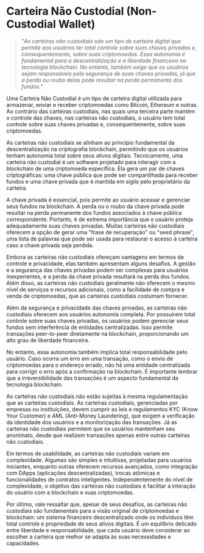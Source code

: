 # Carteira Não Custodial (Non-Custodial Wallet)

>"*As carteiras não custodiais são um tipo de carteira digital que permite aos usuários ter total controle sobre suas chaves privadas e, consequentemente, sobre suas criptomoedas. Essa autonomia é fundamental para a descentralização e a liberdade financeira na tecnologia blockchain. No entanto, também exige que os usuários sejam responsáveis pela segurança de suas chaves privadas, já que a perda ou roubo delas pode resultar na perda permanente dos fundos.*"

Uma Carteira Não Custodial é um tipo de carteira digital utilizada para armazenar, enviar e receber criptomoedas como Bitcoin, Ethereum e outras. Ao contrário das carteiras custodiais, nas quais uma terceira parte mantém o controle das chaves, nas carteiras não custodiais, o usuário tem total controle sobre suas chaves privadas e, consequentemente, sobre suas criptomoedas.

As carteiras não custodiais se alinham ao princípio fundamental da descentralização na criptografia blockchain, permitindo que os usuários tenham autonomia total sobre seus ativos digitais. Tecnicamente, uma carteira não custodial é um software projetado para interagir com a blockchain de uma criptomoeda específica. Ela gera um par de chaves criptográficas: uma chave pública que pode ser compartilhada para receber fundos e uma chave privada que é mantida em sigilo pelo proprietário da carteira.

A chave privada é essencial, pois permite ao usuário acessar e gerenciar seus fundos na blockchain. A perda ou o roubo da chave privada pode resultar na perda permanente dos fundos associados à chave pública correspondente. Portanto, é de extrema importância que o usuário proteja adequadamente suas chaves privadas. Muitas carteiras não custodiais oferecem a opção de gerar uma "frase de recuperação" ou "seed phrase", uma lista de palavras que pode ser usada para restaurar o acesso à carteira caso a chave privada seja perdida.

Embora as carteiras não custodiais ofereçam vantagens em termos de controle e privacidade, elas também apresentam alguns desafios. A gestão e a segurança das chaves privadas podem ser complexas para usuários inexperientes, e a perda da chave privada resultará na perda dos fundos. Além disso, as carteiras não custodiais geralmente não oferecem o mesmo nível de serviços e recursos adicionais, como a facilidade de compra e venda de criptomoedas, que as carteiras custodiais costumam fornecer.

Além da segurança e privacidade das chaves privadas, as carteiras não custodiais oferecem aos usuários autonomia completa. Por possuírem total controle sobre suas chaves privadas, os usuários podem gerenciar seus fundos sem interferência de entidades centralizadas. Isso permite transações peer-to-peer diretamente na blockchain, proporcionando um alto grau de liberdade financeira.

No entanto, essa autonomia também implica total responsabilidade pelo usuário. Caso ocorra um erro em uma transação, como o envio de criptomoedas para o endereço errado, não há uma entidade centralizada para corrigir o erro após a confirmação na blockchain. É importante lembrar que a irreversibilidade das transações é um aspecto fundamental da tecnologia blockchain.

As carteiras não custodiais não estão sujeitas à mesma regulamentação que as carteiras custodiais. As carteiras custodiais, gerenciadas por empresas ou instituições, devem cumprir as leis e regulamentos KYC (Know Your Customer) e AML (Anti-Money Laundering), que exigem a verificação da identidade dos usuários e a monitorização das transações. Já as carteiras não custodiais permitem que os usuários mantenham seu anonimato, desde que realizem transações apenas entre outras carteiras não custodiais.

Em termos de usabilidade, as carteiras não custodiais variam em complexidade. Algumas são simples e intuitivas, projetadas para usuários iniciantes, enquanto outras oferecem recursos avançados, como integração com DApps (aplicações descentralizadas), trocas atômicas e funcionalidades de contratos inteligentes. Independentemente do nível de complexidade, o objetivo das carteiras não custodiais é facilitar a interação do usuário com a blockchain e suas criptomoedas.

Por último, vale ressaltar que, apesar de seus desafios, as carteiras não custodiais são fundamentais para a visão original de criptomoedas e blockchain: um sistema financeiro descentralizado onde os indivíduos têm total controle e propriedade de seus ativos digitais. É um equilíbrio delicado entre liberdade e responsabilidade, que cada usuário deve considerar ao escolher a carteira que melhor se adapta às suas necessidades e capacidades.